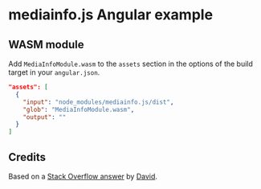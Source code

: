 # mediainfo.js Angular example

## WASM module

Add `MediaInfoModule.wasm` to the `assets` section in the options of the build
target in your `angular.json`.

```json
"assets": [
  {
    "input": "node_modules/mediainfo.js/dist",
    "glob": "MediaInfoModule.wasm",
    "output": ""
  }
]
```

## Credits

Based on a [Stack Overflow answer](https://stackoverflow.com/a/63049567) by
[David](https://stackoverflow.com/users/1160794/david).

